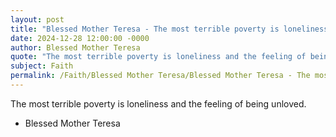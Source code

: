 ```yaml
---
layout: post
title: "Blessed Mother Teresa - The most terrible poverty is loneliness"
date: 2024-12-28 12:00:00 -0000
author: Blessed Mother Teresa
quote: "The most terrible poverty is loneliness and the feeling of being unloved."
subject: Faith
permalink: /Faith/Blessed Mother Teresa/Blessed Mother Teresa - The most terrible poverty is loneliness
---
```


The most terrible poverty is loneliness and the feeling of being unloved.

- Blessed Mother Teresa
